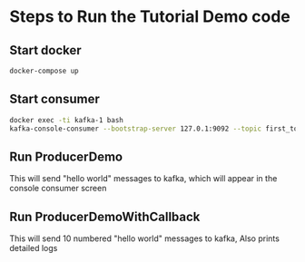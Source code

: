 # Steps to Run the Tutorial Demo code

## Start docker

```bash
docker-compose up
```

## Start consumer

```bash
docker exec -ti kafka-1 bash
kafka-console-consumer --bootstrap-server 127.0.1:9092 --topic first_topic --group application
```

## Run ProducerDemo 

This will send "hello world" messages to kafka, which will appear in the console consumer screen

## Run ProducerDemoWithCallback

This will send 10 numbered "hello world" messages to kafka, Also prints detailed logs 